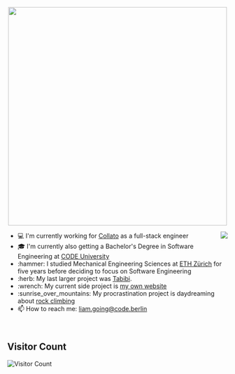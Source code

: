 
<p align="center">
  <img src="https://github.com/LiamGitGoing/LiamGitGoing/assets/41804800/5f3a7096-92cc-455a-aebe-ff96a744fc45.gif" height="500"/>
</p>

<div>
	<img align="right" src="https://media1.giphy.com/media/13HgwGsXF0aiGY/giphy.gif" />
	<ul>
	  <li> 💻 I'm currently working for <a href="https://collato.com/">Collato</a> as a full-stack engineer</li>
	  <li> 🎓 I'm currently also getting a Bachelor's Degree in Software Engineering at <a href="https://code.berlin/en/">CODE University</a> </li>
	  <li> :hammer: I studied Mechanical Engineering Sciences at <a href="https://ethz.ch/en.html/">ETH Zürich</a> for five years before deciding to focus on 		Software Engineering
	  <li> :herb: My last larger project was <a href="https://greenitcommunity.com">Tabibi</a>.</li>
	  <li> :wrench: My current side project is <a href="http://liamgoing.com">my own website</a> </li>
	  <li> :sunrise_over_mountains: My procrastination project is daydreaming about <a href="https://giphy.com/gifs/fail-jump-climbing-wall-SLXFqBMvvdKcU/fullscreen">rock climbing</a> </li>
	  <li> 📫 How to reach me: <a href="mailto: liam.going@code.berlin">liam.going@code.berlin</a> </li>
	</ul>
</div>
<br>

## Visitor Count
![Visitor Count](https://profile-counter.glitch.me/kintsugicode/count.svg)
